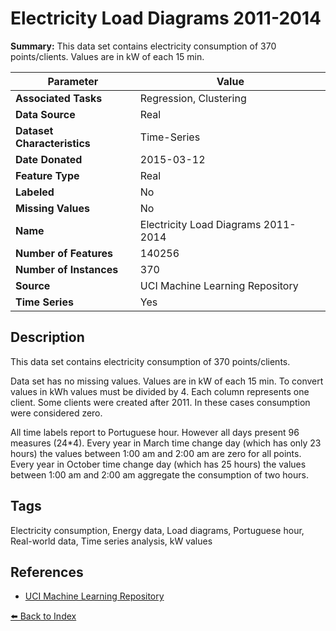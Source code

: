 # Electricity Load Diagrams 2011-2014

**Summary:** This data set contains electricity consumption of 370 points/clients. Values are in kW of each 15 min.

| Parameter | Value |
| --- | --- |
| **Associated Tasks** | Regression, Clustering |
| **Data Source** | Real |
| **Dataset Characteristics** | Time-Series |
| **Date Donated** | 2015-03-12 |
| **Feature Type** | Real |
| **Labeled** | No |
| **Missing Values** | No |
| **Name** | Electricity Load Diagrams 2011-2014 |
| **Number of Features** | 140256 |
| **Number of Instances** | 370 |
| **Source** | UCI Machine Learning Repository |
| **Time Series** | Yes |

## Description

This data set contains electricity consumption of 370 points/clients.

Data set has no missing values. Values are in kW of each 15 min. To convert values in kWh values must be divided by 4. Each column represents one client. Some clients were created after 2011. In these cases consumption were considered zero.

All time labels report to Portuguese hour. However all days present 96 measures (24*4). Every year in March time change day (which has only 23 hours) the values between 1:00 am and 2:00 am are zero for all points. Every year in October time change day (which has 25 hours) the values between 1:00 am and 2:00 am aggregate the consumption of two hours.

## Tags

Electricity consumption, Energy data, Load diagrams, Portuguese hour, Real-world data, Time series analysis, kW values

## References

- [UCI Machine Learning Repository](https://archive.ics.uci.edu/ml/datasets/ElectricityLoadDiagrams20112014)

[⬅️ Back to Index](../README.md)
